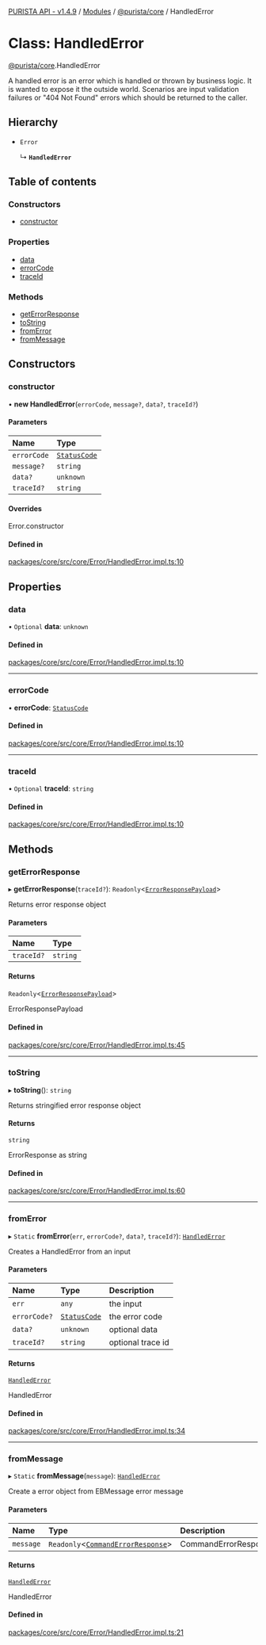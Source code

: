 [PURISTA API - v1.4.9](../README.md) / [Modules](../modules.md) / [@purista/core](../modules/purista_core.md) / HandledError

# Class: HandledError

[@purista/core](../modules/purista_core.md).HandledError

A handled error is an error which is handled or thrown by business logic.
It is wanted to expose it the outside world.
Scenarios are input validation failures or "404 Not Found" errors which should be returned to the caller.

## Hierarchy

- `Error`

  ↳ **`HandledError`**

## Table of contents

### Constructors

- [constructor](purista_core.HandledError.md#constructor)

### Properties

- [data](purista_core.HandledError.md#data)
- [errorCode](purista_core.HandledError.md#errorcode)
- [traceId](purista_core.HandledError.md#traceid)

### Methods

- [getErrorResponse](purista_core.HandledError.md#geterrorresponse)
- [toString](purista_core.HandledError.md#tostring)
- [fromError](purista_core.HandledError.md#fromerror)
- [fromMessage](purista_core.HandledError.md#frommessage)

## Constructors

### constructor

• **new HandledError**(`errorCode`, `message?`, `data?`, `traceId?`)

#### Parameters

| Name | Type |
| :------ | :------ |
| `errorCode` | [`StatusCode`](../enums/purista_core.StatusCode.md) |
| `message?` | `string` |
| `data?` | `unknown` |
| `traceId?` | `string` |

#### Overrides

Error.constructor

#### Defined in

[packages/core/src/core/Error/HandledError.impl.ts:10](https://github.com/sebastianwessel/purista/blob/dde9cc6/packages/core/src/core/Error/HandledError.impl.ts#L10)

## Properties

### data

• `Optional` **data**: `unknown`

#### Defined in

[packages/core/src/core/Error/HandledError.impl.ts:10](https://github.com/sebastianwessel/purista/blob/dde9cc6/packages/core/src/core/Error/HandledError.impl.ts#L10)

___

### errorCode

• **errorCode**: [`StatusCode`](../enums/purista_core.StatusCode.md)

#### Defined in

[packages/core/src/core/Error/HandledError.impl.ts:10](https://github.com/sebastianwessel/purista/blob/dde9cc6/packages/core/src/core/Error/HandledError.impl.ts#L10)

___

### traceId

• `Optional` **traceId**: `string`

#### Defined in

[packages/core/src/core/Error/HandledError.impl.ts:10](https://github.com/sebastianwessel/purista/blob/dde9cc6/packages/core/src/core/Error/HandledError.impl.ts#L10)

## Methods

### getErrorResponse

▸ **getErrorResponse**(`traceId?`): `Readonly`<[`ErrorResponsePayload`](../modules/purista_core.md#errorresponsepayload)\>

Returns error response object

#### Parameters

| Name | Type |
| :------ | :------ |
| `traceId?` | `string` |

#### Returns

`Readonly`<[`ErrorResponsePayload`](../modules/purista_core.md#errorresponsepayload)\>

ErrorResponsePayload

#### Defined in

[packages/core/src/core/Error/HandledError.impl.ts:45](https://github.com/sebastianwessel/purista/blob/dde9cc6/packages/core/src/core/Error/HandledError.impl.ts#L45)

___

### toString

▸ **toString**(): `string`

Returns stringified error response object

#### Returns

`string`

ErrorResponse as string

#### Defined in

[packages/core/src/core/Error/HandledError.impl.ts:60](https://github.com/sebastianwessel/purista/blob/dde9cc6/packages/core/src/core/Error/HandledError.impl.ts#L60)

___

### fromError

▸ `Static` **fromError**(`err`, `errorCode?`, `data?`, `traceId?`): [`HandledError`](purista_core.HandledError.md)

Creates a HandledError from an input

#### Parameters

| Name | Type | Description |
| :------ | :------ | :------ |
| `err` | `any` | the input |
| `errorCode?` | [`StatusCode`](../enums/purista_core.StatusCode.md) | the error code |
| `data?` | `unknown` | optional data |
| `traceId?` | `string` | optional trace id |

#### Returns

[`HandledError`](purista_core.HandledError.md)

HandledError

#### Defined in

[packages/core/src/core/Error/HandledError.impl.ts:34](https://github.com/sebastianwessel/purista/blob/dde9cc6/packages/core/src/core/Error/HandledError.impl.ts#L34)

___

### fromMessage

▸ `Static` **fromMessage**(`message`): [`HandledError`](purista_core.HandledError.md)

Create a error object from EBMessage error message

#### Parameters

| Name | Type | Description |
| :------ | :------ | :------ |
| `message` | `Readonly`<[`CommandErrorResponse`](../modules/purista_core.md#commanderrorresponse)\> | CommandErrorResponse |

#### Returns

[`HandledError`](purista_core.HandledError.md)

HandledError

#### Defined in

[packages/core/src/core/Error/HandledError.impl.ts:21](https://github.com/sebastianwessel/purista/blob/dde9cc6/packages/core/src/core/Error/HandledError.impl.ts#L21)
